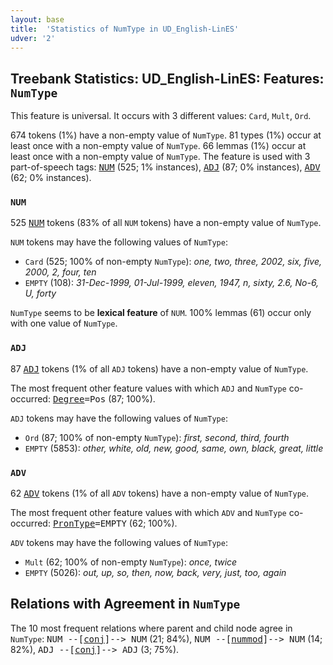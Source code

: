 ```yaml
---
layout: base
title:  'Statistics of NumType in UD_English-LinES'
udver: '2'
---
```


## Treebank Statistics: UD_English-LinES: Features: `NumType`

This feature is universal.
It occurs with 3 different values: `Card`, `Mult`, `Ord`.

674 tokens (1%) have a non-empty value of `NumType`.
81 types (1%) occur at least once with a non-empty value of `NumType`.
66 lemmas (1%) occur at least once with a non-empty value of `NumType`.
The feature is used with 3 part-of-speech tags: <tt><a href="en_lines-pos-NUM.html">NUM</a></tt> (525; 1% instances), <tt><a href="en_lines-pos-ADJ.html">ADJ</a></tt> (87; 0% instances), <tt><a href="en_lines-pos-ADV.html">ADV</a></tt> (62; 0% instances).

### `NUM`

525 <tt><a href="en_lines-pos-NUM.html">NUM</a></tt> tokens (83% of all `NUM` tokens) have a non-empty value of `NumType`.

`NUM` tokens may have the following values of `NumType`:

* `Card` (525; 100% of non-empty `NumType`): <em>one, two, three, 2002, six, five, 2000, 2, four, ten</em>
* `EMPTY` (108): <em>31-Dec-1999, 01-Jul-1999, eleven, 1947, n, sixty, 2.6, No-6, U, forty</em>

`NumType` seems to be **lexical feature** of `NUM`. 100% lemmas (61) occur only with one value of `NumType`.

### `ADJ`

87 <tt><a href="en_lines-pos-ADJ.html">ADJ</a></tt> tokens (1% of all `ADJ` tokens) have a non-empty value of `NumType`.

The most frequent other feature values with which `ADJ` and `NumType` co-occurred: <tt><a href="en_lines-feat-Degree.html">Degree</a></tt><tt>=Pos</tt> (87; 100%).

`ADJ` tokens may have the following values of `NumType`:

* `Ord` (87; 100% of non-empty `NumType`): <em>first, second, third, fourth</em>
* `EMPTY` (5853): <em>other, white, old, new, good, same, own, black, great, little</em>

### `ADV`

62 <tt><a href="en_lines-pos-ADV.html">ADV</a></tt> tokens (1% of all `ADV` tokens) have a non-empty value of `NumType`.

The most frequent other feature values with which `ADV` and `NumType` co-occurred: <tt><a href="en_lines-feat-PronType.html">PronType</a></tt><tt>=EMPTY</tt> (62; 100%).

`ADV` tokens may have the following values of `NumType`:

* `Mult` (62; 100% of non-empty `NumType`): <em>once, twice</em>
* `EMPTY` (5026): <em>out, up, so, then, now, back, very, just, too, again</em>

## Relations with Agreement in `NumType`

The 10 most frequent relations where parent and child node agree in `NumType`:
<tt>NUM --[<tt><a href="en_lines-dep-conj.html">conj</a></tt>]--> NUM</tt> (21; 84%),
<tt>NUM --[<tt><a href="en_lines-dep-nummod.html">nummod</a></tt>]--> NUM</tt> (14; 82%),
<tt>ADJ --[<tt><a href="en_lines-dep-conj.html">conj</a></tt>]--> ADJ</tt> (3; 75%).

